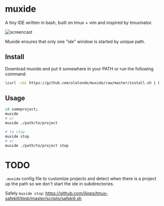 # muxide

A tiny IDE written in bash, built on tmux + vim and inspired by
tmuxinator.

![screencast](http://g.recordit.co/m4SDhnmpbi.gif)

Muxide ensures that only one "ide" window is started by unique path.

## Install

Download muxide and put it somewhere in your PATH or run the following
command:

```bash
\curl -sSL https://github.com/olalonde/muxide/raw/master/install.sh | bash
```

## Usage

```bash
cd someproject;
muxide
# or
muxide ./path/to/project

# to stop
muxide stop
# or
muxide ./path/to/project stop
```

# TODO

`.muxide` config file to customize projects and
detect when there is a project up the path so we don't start
the ide in subdirectories.

Safely `muxide stop`:
https://github.com/jlipps/tmux-safekill/blob/master/scripts/safekill.sh
